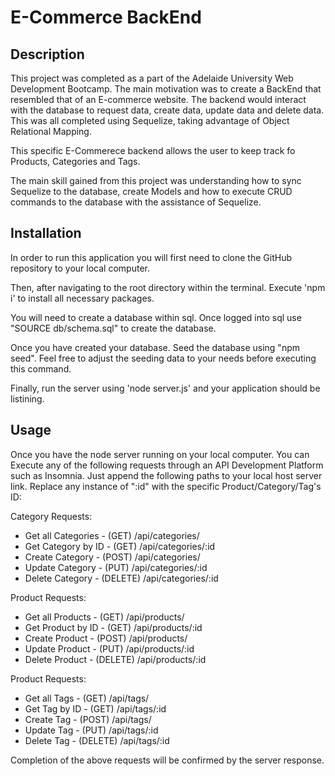 # E-Commerce BackEnd

## Description
This project was completed as a part of the Adelaide University Web Development Bootcamp. The main motivation was to create a BackEnd that resembled that of an E-commerce website. The backend would interact with the database to request data, create data, update data and delete data. This was all completed using Sequelize, taking advantage of Object Relational Mapping. 

This specific E-Commerece backend allows the user to keep track fo Products, Categories and Tags. 

The main skill gained from this project was understanding how to sync Sequelize to the database, create Models and how to execute CRUD commands to the database with the assistance of Sequelize. 

## Installation
In order to run this application you will first need to clone the GitHub repository to your local computer.

Then, after navigating to the root directory within the terminal. Execute 'npm i' to install all necessary packages.

You will need to create a database within sql. Once logged into sql use "SOURCE db/schema.sql" to create the database.

Once you have created your database. Seed the database using "npm seed". Feel free to adjust the seeding data to your needs before executing this command.

Finally, run the server using 'node server.js' and your application should be listining.

## Usage
Once you have the node server running on your local computer. You can Execute any of the following requests through an API Development Platform such as Insomnia. Just append the following paths to your local host server link. Replace any instance of ":id" with the specific Product/Category/Tag's ID:

Category Requests:
- Get all Categories - (GET) /api/categories/
- Get Category by ID - (GET) /api/categories/:id
- Create Category - (POST) /api/categories/
- Update Category - (PUT) /api/categories/:id
- Delete Category - (DELETE) /api/categories/:id

Product Requests:
- Get all Products - (GET) /api/products/
- Get Product by ID - (GET) /api/products/:id
- Create Product - (POST) /api/products/
- Update Product - (PUT) /api/products/:id
- Delete Product - (DELETE) /api/products/:id

Product Requests:
- Get all Tags - (GET) /api/tags/
- Get Tag by ID - (GET) /api/tags/:id
- Create Tag - (POST) /api/tags/
- Update Tag - (PUT) /api/tags/:id
- Delete Tag - (DELETE) /api/tags/:id

Completion of the above requests will be confirmed by the server response.
